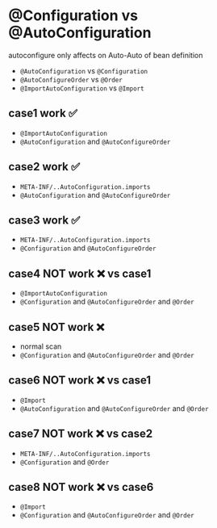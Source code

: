 # @Configuration vs @AutoConfiguration

autoconfigure only affects on Auto-Auto of bean definition

* `@AutoConfiguration` vs `@Configuration`
* `@AutoConfigureOrder` vs `@Order`
* `@ImportAutoConfiguration` vs `@Import`

## case1 work ✅

* `@ImportAutoConfiguration`
* `@AutoConfiguration` and `@AutoConfigureOrder`

## case2 work ✅

* `META-INF/..AutoConfiguration.imports`
* `@AutoConfiguration` and `@AutoConfigureOrder`

## case3 work ✅

* `META-INF/..AutoConfiguration.imports`
* `@Configuration` and `@AutoConfigureOrder`

## case4 NOT work ❌ vs case1

* `@ImportAutoConfiguration`
* `@Configuration` and `@AutoConfigureOrder` and `@Order`

## case5 NOT work ❌

* normal scan
* `@Configuration` and `@AutoConfigureOrder` and `@Order`

## case6 NOT work ❌ vs case1

* `@Import`
* `@AutoConfiguration` and `@AutoConfigureOrder` and `@Order`

## case7 NOT work ❌ vs case2

* `META-INF/..AutoConfiguration.imports`
* `@Configuration` and `@Order`

## case8 NOT work ❌ vs case6

* `@Import`
* `@Configuration` and `@AutoConfigureOrder` and `@Order`